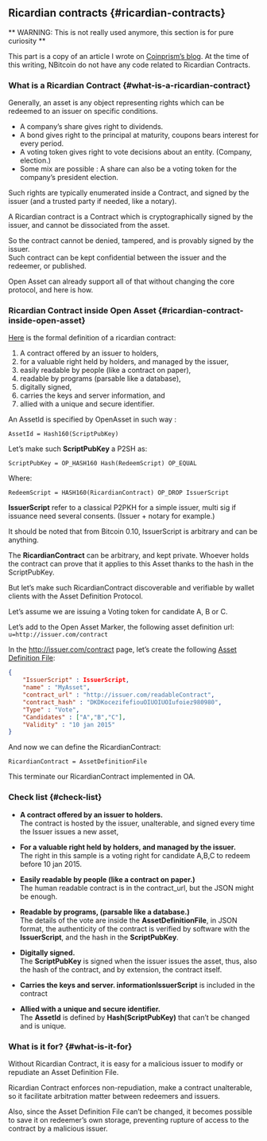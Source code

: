 ## Ricardian contracts {#ricardian-contracts}

** WARNING: This is not really used anymore, this section is for pure curiosity **

This part is a copy of an article I wrote on [Coinprism’s blog](http://blog.coinprism.com/2014/12/10/colored-coins-and-ricardian-contracts/). At the time of this writing, NBitcoin do not have any code related to Ricardian Contracts.

### What is a Ricardian Contract {#what-is-a-ricardian-contract}

Generally, an asset is any object representing rights which can be redeemed to an issuer on specific conditions.

*   A company’s share gives right to dividends.
*   A bond gives right to the principal at maturity, coupons bears interest for every period.
*   A voting token gives right to vote decisions about an entity. (Company, election.)
*   Some mix are possible : A share can also be a voting token for the company’s president election.

Such rights are typically enumerated inside a Contract, and signed by the issuer (and a trusted party if needed, like a notary).

A Ricardian contract is a Contract which is cryptographically signed by the issuer, and cannot be dissociated from the asset.

So the contract cannot be denied, tampered, and is provably signed by the issuer.  
Such contract can be kept confidential between the issuer and the redeemer, or published.

Open Asset can already support all of that without changing the core protocol, and here is how.

### Ricardian Contract inside Open Asset {#ricardian-contract-inside-open-asset}

[Here](http://iang.org/papers/ricardian_contract.html) is the formal definition of a ricardian contract:

1.  A contract offered by an issuer to holders,
2.  for a valuable right held by holders, and managed by the issuer,
3.  easily readable by people (like a contract on paper),
4.  readable by programs (parsable like a database),
5.  digitally signed,
6.  carries the keys and server information, and
7.  allied with a unique and secure identifier.

An AssetId is specified by OpenAsset in such way :

```AssetId = Hash160(ScriptPubKey)```

Let’s make such **ScriptPubKey** a P2SH as:

```ScriptPubKey = OP_HASH160 Hash(RedeemScript) OP_EQUAL```

Where:

```RedeemScript = HASH160(RicardianContract) OP_DROP IssuerScript```

**IssuerScript** refer to a classical P2PKH for a simple issuer, multi sig if issuance need several consents. (Issuer + notary for example.)

It should be noted that from Bitcoin 0.10, IssuerScript is arbitrary and can be anything.

The **RicardianContract** can be arbitrary, and kept private. Whoever holds the contract can prove that it applies to this Asset thanks to the hash in the ScriptPubKey.

But let’s make such RicardianContract discoverable and verifiable by wallet clients with the Asset Definition Protocol.

Let’s assume we are issuing a Voting token for candidate A, B or C.

Let’s add to the Open Asset Marker, the following asset definition url: ```u=http://issuer.com/contract```

In the http://issuer.com/contract page, let’s create the following [Asset Definition File](https://github.com/OpenAssets/open-assets-protocol/blob/8b945ba68a781358947325ac008cdd740c89adb3/asset-definition-protocol.mediawiki):  

```json
{
    "IssuerScript" : IssuerScript,
    "name" : "MyAsset",
    "contract_url" : "http://issuer.com/readableContract",
    "contract_hash" : "DKDKocezifefiouOIUOIUOIufoiez980980",
    "Type" : "Vote",
    "Candidates" : ["A","B","C"],
    "Validity" : "10 jan 2015"
}
```  

And now we can define the RicardianContract:

```RicardianContract = AssetDefinitionFile```

This terminate our RicardianContract implemented in OA.

### Check list {#check-list}

* **A contract offered by an issuer to holders.**  
The contract is hosted by the issuer, unalterable, and signed every time the Issuer issues a new asset,

* **For a valuable right held by holders, and managed by the issuer.**  
The right in this sample is a voting right for candidate A,B,C to redeem before 10 jan 2015.

* **Easily readable by people (like a contract on paper.)**  
The human readable contract is in the contract_url, but the JSON might be enough.

* **Readable by programs, (parsable like a database.)**  
The details of the vote are inside the **AssetDefinitionFile**, in JSON format, the authenticity of the contract is verified by software with the **IssuerScript**, and the hash in the **ScriptPubKey**.

* **Digitally signed.**  
The **ScriptPubKey** is signed when the issuer issues the asset, thus, also the hash of the contract, and by extension, the contract itself.

* **Carries the keys and server. informationIssuerScript** is included in the contract

* **Allied with a unique and secure identifier.**  
The **AssetId** is defined by **Hash(ScriptPubKey)** that can’t be changed and is unique.

### What is it for? {#what-is-it-for}

Without Ricardian Contract, it is easy for a malicious issuer to modify or repudiate an Asset Definition File.

Ricardian Contract enforces non-repudiation, make a contract unalterable, so it facilitate arbitration matter between redeemers and issuers.

Also, since the Asset Definition File can’t be changed, it becomes possible to save it on redeemer’s own storage, preventing rupture of access to the contract by a malicious issuer.